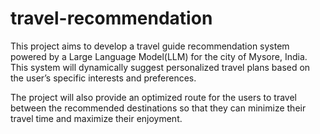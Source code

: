 # travel-recommendation

This project aims to develop a travel guide recommendation system powered by a Large Language Model(LLM) for the city of Mysore, India. This system will dynamically suggest personalized travel plans based on the user’s specific interests and preferences.

The project will also provide an optimized route for the users to travel between the recommended destinations so that they can minimize their travel time and maximize their enjoyment.
